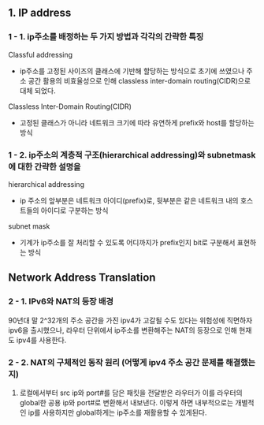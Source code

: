 ## 1. IP address
### 1 - 1. ip주소를 배정하는 두 가지 방법과 각각의 간략한 특징 
Classful addressing
- ip주소를 고정된 사이즈의 클래스에 기반해 할당하는 방식으로 초기에 쓰였으나 주소 공간 활용의 비효율성으로 인해 classless inter-domain routing(CIDR)으로 대체 되었다.  

Classless Inter-Domain Routing(CIDR)
- 고정된 클래스가 아니라 네트워크 크기에 따라 유연하게 prefix와 host를 할당하는 방식  
### 1 - 2. ip주소의 계층적 구조(hierarchical addressing)와 subnetmask에 대한 간략한 설명을 
hierarchical addressing
- ip 주소의 앞부분은 네트워크 아이디(prefix)로, 뒷부분은 같은 네트워크 내의 호스트들의 아이디로 구분하는 방식  

subnet mask
- 기계가 ip주소를 잘 처리할 수 있도록 어디까지가 prefix인지 bit로 구분해서 표현하는 방식    
## Network Address Translation
### 2 - 1. IPv6와 NAT의 등장 배경
90년대 말 2^32개의 주소 공간을 가진 ipv4가 고갈될 수도 있다는 위험성에 직면하자 ipv6을 출시했으나, 라우터 단위에서 ip주소를 변환해주는 NAT의 등장으로 인해 현재도 ipv4를 사용한다. 
### 2 - 2. NAT의 구체적인 동작 원리 (어떻게 ipv4 주소 공간 문제를 해결했는지)
1. 로컬에서부터 src ip와 port#를 담은 패킷을 전달받은 라우터가 이를 라우터의 global한 공용 ip와 port#로 변환해서 내보낸다. 이렇게 하면 내부적으로는 개별적인 ip를 사용하지만 global하게는 ip주소를 재활용할 수 있게된다.  